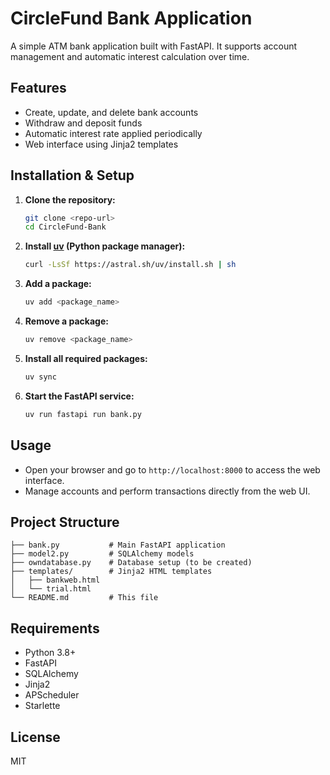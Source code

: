 # CircleFund Bank Application

A simple ATM bank application built with FastAPI. It supports account management and automatic interest calculation over time.

## Features
- Create, update, and delete bank accounts
- Withdraw and deposit funds
- Automatic interest rate applied periodically
- Web interface using Jinja2 templates

## Installation & Setup

1. **Clone the repository:**
    ```bash
    git clone <repo-url>
    cd CircleFund-Bank
    ```
2. **Install [uv](https://github.com/astral-sh/uv) (Python package manager):**
    ```bash
    curl -LsSf https://astral.sh/uv/install.sh | sh
    ```
3. **Add a package:**
    ```bash
    uv add <package_name>
    ```
4. **Remove a package:**
    ```bash
    uv remove <package_name>
    ```
5. **Install all required packages:**
    ```bash
    uv sync
    ```
6. **Start the FastAPI service:**
    ```bash
    uv run fastapi run bank.py
    ```

## Usage
- Open your browser and go to `http://localhost:8000` to access the web interface.
- Manage accounts and perform transactions directly from the web UI.

## Project Structure
```
├── bank.py           # Main FastAPI application
├── model2.py         # SQLAlchemy models
├── owndatabase.py    # Database setup (to be created)
├── templates/        # Jinja2 HTML templates
│   ├── bankweb.html
│   └── trial.html
└── README.md         # This file
```

## Requirements
- Python 3.8+
- FastAPI
- SQLAlchemy
- Jinja2
- APScheduler
- Starlette

## License
MIT